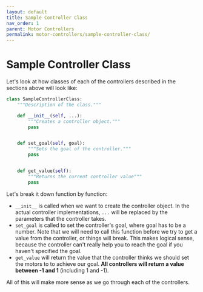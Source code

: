 ```yaml
---
layout: default
title: Sample Controller Class
nav_order: 1
parent: Motor Controllers
permalink: motor-controllers/sample-controller-class/
---
```


# Sample Controller Class
Let's look at how classes of each of the controllers described in the sections above will look like:

```python
class SampleControllerClass:
    """Description of the class."""

    def __init__(self, ...):
        """Creates a controller object."""
        pass


    def set_goal(self, goal):
        """Sets the goal of the controller."""
        pass


    def get_value(self):
        """Returns the current controller value"""
        pass
```

Let's break it down function by function:
- `__init__` is called when we want to create the controller object. In the actual controller implementations, `...` will be replaced by the parameters that the controller takes.
- `set_goal` is called to set the controller's goal, where goal has to be a number. Note that we will need to call this function before we try to get a value from the controller, or things will break. This makes logical sense, because the controller can't really help you to reach the goal if you haven't specified the goal.
- `get_value` will return the value that the controller thinks we should set the motors to to achieve our goal. **All controllers will return a value between -1 and 1** (including 1 and -1).

All of this will make more sense as we go through each of the controllers.
